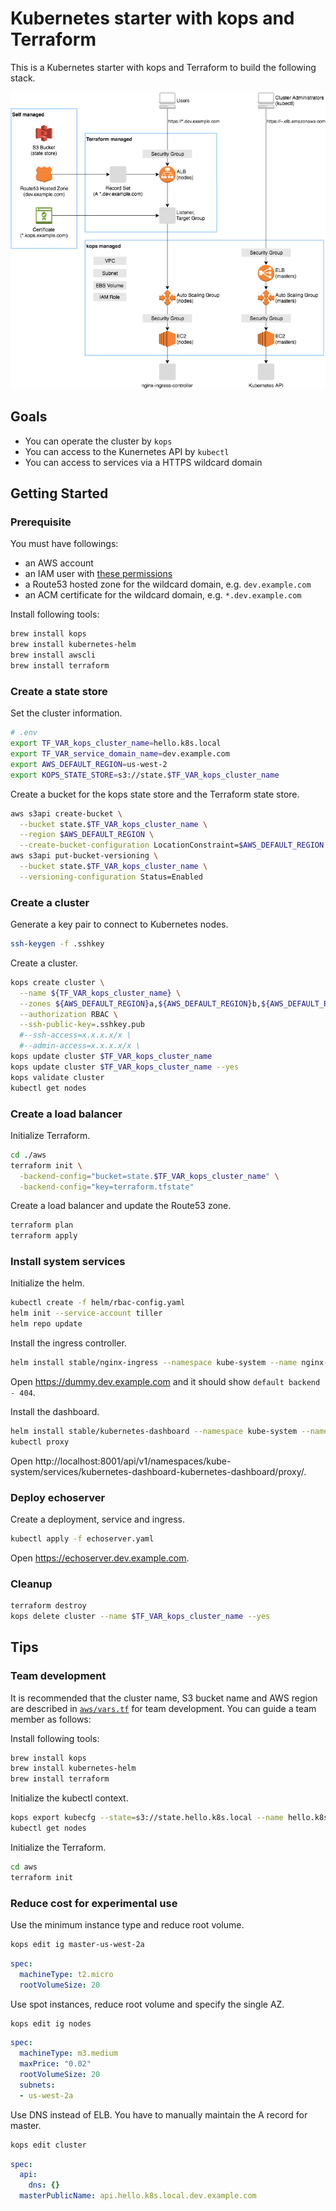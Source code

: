 # Kubernetes starter with kops and Terraform

This is a Kubernetes starter with kops and Terraform to build the following stack.

![k8s-alb-kops-terraform.png](k8s-alb-kops-terraform.png)

## Goals

- You can operate the cluster by `kops`
- You can access to the Kunernetes API by `kubectl`
- You can access to services via a HTTPS wildcard domain

## Getting Started

### Prerequisite

You must have followings:

- an AWS account
- an IAM user with [these permissions](https://github.com/kubernetes/kops/blob/master/docs/aws.md)
- a Route53 hosted zone for the wildcard domain, e.g. `dev.example.com`
- an ACM certificate for the wildcard domain, e.g. `*.dev.example.com`

Install following tools:

```sh
brew install kops
brew install kubernetes-helm
brew install awscli
brew install terraform
```

### Create a state store

Set the cluster information.

```sh
# .env
export TF_VAR_kops_cluster_name=hello.k8s.local
export TF_VAR_service_domain_name=dev.example.com
export AWS_DEFAULT_REGION=us-west-2
export KOPS_STATE_STORE=s3://state.$TF_VAR_kops_cluster_name
```

Create a bucket for the kops state store and the Terraform state store.

```sh
aws s3api create-bucket \
  --bucket state.$TF_VAR_kops_cluster_name \
  --region $AWS_DEFAULT_REGION \
  --create-bucket-configuration LocationConstraint=$AWS_DEFAULT_REGION
aws s3api put-bucket-versioning \
  --bucket state.$TF_VAR_kops_cluster_name \
  --versioning-configuration Status=Enabled
```

### Create a cluster

Generate a key pair to connect to Kubernetes nodes.

```sh
ssh-keygen -f .sshkey
```

Create a cluster.

```sh
kops create cluster \
  --name ${TF_VAR_kops_cluster_name} \
  --zones ${AWS_DEFAULT_REGION}a,${AWS_DEFAULT_REGION}b,${AWS_DEFAULT_REGION}c \
  --authorization RBAC \
  --ssh-public-key=.sshkey.pub
  #--ssh-access=x.x.x.x/x \
  #--admin-access=x.x.x.x/x \
kops update cluster $TF_VAR_kops_cluster_name
kops update cluster $TF_VAR_kops_cluster_name --yes
kops validate cluster
kubectl get nodes
```

### Create a load balancer

Initialize Terraform.

```sh
cd ./aws
terraform init \
  -backend-config="bucket=state.$TF_VAR_kops_cluster_name" \
  -backend-config="key=terraform.tfstate"
```

Create a load balancer and update the Route53 zone.

```sh
terraform plan
terraform apply
```

### Install system services

Initialize the helm.

```sh
kubectl create -f helm/rbac-config.yaml
helm init --service-account tiller
helm repo update
```

Install the ingress controller.

```sh
helm install stable/nginx-ingress --namespace kube-system --name nginx-ingress -f helm/nginx-ingress-config.yaml
```

Open https://dummy.dev.example.com and it should show `default backend - 404`.

Install the dashboard.

```sh
helm install stable/kubernetes-dashboard --namespace kube-system --name kubernetes-dashboard -f helm/kubernetes-dashboard-config.yaml
kubectl proxy
```

Open http://localhost:8001/api/v1/namespaces/kube-system/services/kubernetes-dashboard-kubernetes-dashboard/proxy/.

### Deploy echoserver

Create a deployment, service and ingress.

```sh
kubectl apply -f echoserver.yaml
```

Open https://echoserver.dev.example.com.

### Cleanup

```sh
terraform destroy
kops delete cluster --name $TF_VAR_kops_cluster_name --yes
```

## Tips

### Team development

It is recommended that the cluster name, S3 bucket name and AWS region are described in [`aws/vars.tf`](aws/vars.tf) for team development.
You can guide a team member as follows:

Install following tools:

```sh
brew install kops
brew install kubernetes-helm
brew install terraform
```

Initialize the kubectl context.

```sh
kops export kubecfg --state=s3://state.hello.k8s.local --name hello.k8s.local
kubectl get nodes
```

Initialize the Terraform.

```sh
cd aws
terraform init
```

### Reduce cost for experimental use

Use the minimum instance type and reduce root volume.

```sh
kops edit ig master-us-west-2a
```

```yaml
spec:
  machineType: t2.micro
  rootVolumeSize: 20
```

Use spot instances, reduce root volume and specify the single AZ.

```sh
kops edit ig nodes
```

```yaml
spec:
  machineType: m3.medium
  maxPrice: "0.02"
  rootVolumeSize: 20
  subnets:
  - us-west-2a
```

Use DNS instead of ELB.
You have to manually maintain the A record for master.

```sh
kops edit cluster
```

```yaml
spec:
  api:
    dns: {}
  masterPublicName: api.hello.k8s.local.dev.example.com
```
